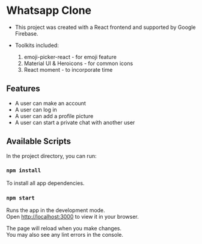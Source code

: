 # Whatsapp Clone

- This project was created with a React frontend and supported by Google Firebase.

- Toolkits included:
    1. emoji-picker-react - for emoji feature
    2. Material UI & Heroicons - for common icons
    3. React moment - to incorporate time

## Features
- A user can make an account
- A user can log in
- A user can add a profile picture
- A user can start a private chat with another user

## Available Scripts

In the project directory, you can run:

### `npm install`

To install all app dependencies.

### `npm start`

Runs the app in the development mode.\
Open [http://localhost:3000](http://localhost:3000) to view it in your browser.

The page will reload when you make changes.\
You may also see any lint errors in the console.

